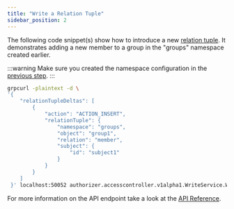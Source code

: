 ```yaml
---
title: "Write a Relation Tuple"
sidebar_position: 2
---
```


The following code snippet(s) show how to introduce a new [relation tuple](../overview/concepts/relation-tuples). It
demonstrates adding a new member to a group in the "groups" namespace created earlier.

:::warning
Make sure you created the namespace configuration in the [previous step](./add-namespace-config).
:::

```sh
grpcurl -plaintext -d \
'{
    "relationTupleDeltas": [
        {
            "action": "ACTION_INSERT",
            "relationTuple": {
                "namespace": "groups",
                "object": "group1",
                "relation": "member",
                "subject": {
                    "id": "subject1"
                }
            }
        }
    ]
 }' localhost:50052 authorizer.accesscontroller.v1alpha1.WriteService.WriteRelationTuplesTxn
```

For more information on the API endpoint take a look at the [API Reference](../api-reference#writerelationtuplestxn).